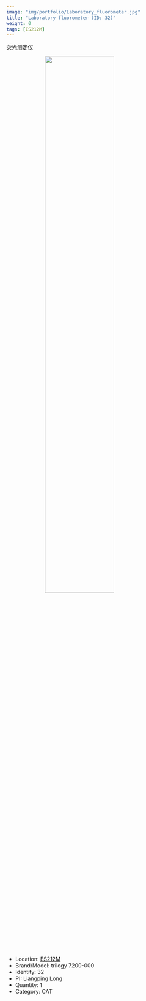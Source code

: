 ```yaml
---
image: "img/portfolio/Laboratory_fluorometer.jpg"
title: "Laboratory fluorometer (ID: 32)"
weight: 0
tags: [ES212M]
---
```


荧光测定仪

<!--more-->

<img src="../../img/portfolio/Laboratory_fluorometer.jpg" width="60%" style="display: block; margin: auto;">

- Location: [ES212M](../../tags/es212m)
- Brand/Model: trilogy 7200-000
- Identity: 32
- PI: Liangping Long
- Quantity: 1
- Category: CAT






